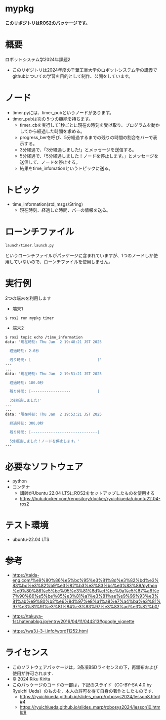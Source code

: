 # mypkg
**このリポジトリはROS2のパッケージです。**

# 概要
ロボットシステム学2024年課題2
- このリポジトリは2024年度の千葉工業大学のロボットシステム学の講義で
githubについての学習を目的として制作、公開をしています。


# ノード

- timer.pyには、timer_pubというノードがあります。
- timer_pubは次の５つの機能を持ちます。
	- timer_cbを実行して1秒ごとに現在の時刻を受け取り、プログラムを動かしてから経過した時間を求める。
	- progress_berを呼び、5分経過するまでの残りの時間の割合をバーで表示する。
	- 3分経過で、「3分経過しました!」とメッセージを送信する。
	- 5分経過で、「5分経過しました！ノードを停止します。」とメッセージを送信して、ノードを停止する。
	- 結果をtime_infomationというトピックに送る。


# トピック
- time_information(std_msgs/String)
  - 現在時刻、経過した時間、バーの情報を送る。

# ローンチファイル
```bash
launch/timer.launch.py
```
というローンチファイルがパッケージに含まれていますが、1つのノードしか使用していないので、ローンチファイルを使用しません。

# 実行例
 2つの端末を利用します
- 端末1
```bash
$ ros2 run mypkg timer
```

- 端末2
```bash
$ ros2 topic echo /time_information
data: '現在時刻: Thu Jan  2 19:48:21 JST 2025

  経過時刻: 2.0秒

  残り時間: [                              ]'
---
...
data: '現在時刻: Thu Jan  2 19:51:21 JST 2025

  経過時刻: 180.0秒

  残り時間: [------------------            ]

  3分経過しました!'
---
...
data: '現在時刻: Thu Jan  2 19:53:21 JST 2025

  経過時刻: 300.0秒

  残り時間: [------------------------------]

  5分経過しました！ノードを停止します。'
---
```

# 必要なソフトウェア
- python
- コンテナ
	- 講師がUbuntu 22.04 LTSにROS2をセットアップしたものを使用する
	- https://hub.docker.com/repository/docker/ryuichiueda/ubuntu22.04-ros2


# テスト環境

- ubuntu-22.04 LTS

# 参考

- https://taida-eng.com/%e9%80%86%e5%bc%95%e3%81%8d%e3%82%bd%e3%83%bc%e3%82%b9%e3%82%b3%e3%83%bc%e3%83%89/python%e9%80%86%e5%bc%95%e3%81%8d%ef%bc%9a%e5%87%a6%e7%90%86%e5%be%85%e3%81%a1%e3%81%ae%e9%96%93%e3%81%ab%e9%80%b2%e6%8d%97%e8%a1%a8%e7%a4%ba%e3%81%97%e3%81%9f%e3%81%84%e3%83%97%e3%83%ad%e3%82%b0/

- https://takuya-1st.hatenablog.jp/entry/2016/04/11/044313#google_vignette

- https://wa3.i-3-i.info/word11252.html


# ライセンス

- このソフトウェアパッケージは，3条項BSDライセンスの下，再頒布および使用が許可されます．
- © 2024 Riku Kirita
- このパッケージのコードの一部は，下記のスライド（CC-BY-SA 4.0 by Ryuichi Ueda）のものを，本人の許可を得て自身の著作としたものです．
	- https://ryuichiueda.github.io/slides_marp/robosys2024/lesson8.html#4
	- https://ryuichiueda.github.io/slides_marp/robosys2024/lesson10.html#8

